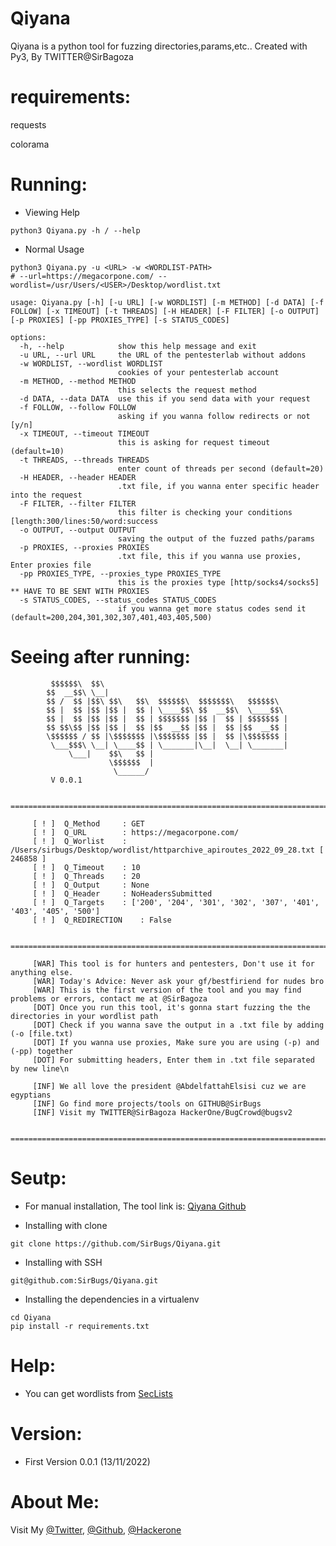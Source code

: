 # Qiyana
Qiyana is a python tool for fuzzing directories,params,etc..
Created with Py3, By TWITTER@SirBagoza

# requirements:
requests

colorama

# Running:
* Viewing Help
```
python3 Qiyana.py -h / --help
```
* Normal Usage
```
python3 Qiyana.py -u <URL> -w <WORDLIST-PATH>
# --url=https://megacorpone.com/ --wordlist=/usr/Users/<USER>/Desktop/wordlist.txt
```
```
usage: Qiyana.py [-h] [-u URL] [-w WORDLIST] [-m METHOD] [-d DATA] [-f FOLLOW] [-x TIMEOUT] [-t THREADS] [-H HEADER] [-F FILTER] [-o OUTPUT] [-p PROXIES] [-pp PROXIES_TYPE] [-s STATUS_CODES]

options:
  -h, --help            show this help message and exit
  -u URL, --url URL     the URL of the pentesterlab without addons
  -w WORDLIST, --wordlist WORDLIST
                        cookies of your pentesterlab account
  -m METHOD, --method METHOD
                        this selects the request method
  -d DATA, --data DATA  use this if you send data with your request
  -f FOLLOW, --follow FOLLOW
                        asking if you wanna follow redirects or not [y/n]
  -x TIMEOUT, --timeout TIMEOUT
                        this is asking for request timeout (default=10)
  -t THREADS, --threads THREADS
                        enter count of threads per second (default=20)
  -H HEADER, --header HEADER
                        .txt file, if you wanna enter specific header into the request
  -F FILTER, --filter FILTER
                        this filter is checking your conditions [length:300/lines:50/word:success
  -o OUTPUT, --output OUTPUT
                        saving the output of the fuzzed paths/params
  -p PROXIES, --proxies PROXIES
                        .txt file, this if you wanna use proxies, Enter proxies file
  -pp PROXIES_TYPE, --proxies_type PROXIES_TYPE
                        this is the proxies type [http/socks4/socks5] ** HAVE TO BE SENT WITH PROXIES
  -s STATUS_CODES, --status_codes STATUS_CODES
                        if you wanna get more status codes send it (default=200,204,301,302,307,401,403,405,500)
```
# Seeing after running:
```
		 $$$$$$\  $$\                                         
		$$  __$$\ \__|                                        
		$$ /  $$ |$$\ $$\   $$\  $$$$$$\  $$$$$$$\   $$$$$$\  
		$$ |  $$ |$$ |$$ |  $$ | \____$$\ $$  __$$\  \____$$\ 
		$$ |  $$ |$$ |$$ |  $$ | $$$$$$$ |$$ |  $$ | $$$$$$$ |
		$$ $$\$$ |$$ |$$ |  $$ |$$  __$$ |$$ |  $$ |$$  __$$ |
		\$$$$$$ / $$ |\$$$$$$$ |\$$$$$$$ |$$ |  $$ |\$$$$$$$ |
		 \___$$$\ \__| \____$$ | \_______|\__|  \__| \_______|
		     \___|    $$\   $$ |                              
		              \$$$$$$  |                              
		               \______/                               
		 V 0.0.1

	 ====================================================================================================

	 [ ! ] 	Q_Method	 : GET
	 [ ! ] 	Q_URL		 : https://megacorpone.com/
	 [ ! ] 	Q_Worlist	 : /Users/sirbugs/Desktop/wordlist/httparchive_apiroutes_2022_09_28.txt [ 246858 ]
	 [ ! ] 	Q_Timeout	 : 10
	 [ ! ] 	Q_Threads	 : 20
	 [ ! ] 	Q_Output	 : None
	 [ ! ] 	Q_Header	 : NoHeadersSubmitted
	 [ ! ] 	Q_Targets	 : ['200', '204', '301', '302', '307', '401', '403', '405', '500']
	 [ ! ] 	Q_REDIRECTION	 : False

	 ====================================================================================================

	 [WAR] This tool is for hunters and pentesters, Don't use it for anything else.
	 [WAR] Today's Advice: Never ask your gf/bestfiriend for nudes bro
	 [WAR] This is the first version of the tool and you may find problems or errors, contact me at @SirBagoza
	 [DOT] Once you run this tool, it's gonna start fuzzing the the directories in your wordlist path
	 [DOT] Check if you wanna save the output in a .txt file by adding (-o [file.txt)
	 [DOT] If you wanna use proxies, Make sure you are using (-p) and (-pp) together
	 [DOT] For submitting headers, Enter them in .txt file separated by new line\n

	 [INF] We all love the president @AbdelfattahElsisi cuz we are egyptians
	 [INF] Go find more projects/tools on GITHUB@SirBugs
	 [INF] Visit my TWITTER@SirBagoza HackerOne/BugCrowd@bugsv2 

	 ====================================================================================================
```
# Seutp:
* For manual installation, The tool link is: [Qiyana Github](https://github.com/SirBugs/Qiyana/)

* Installing with clone
```
git clone https://github.com/SirBugs/Qiyana.git
```
* Installing with SSH
```
git@github.com:SirBugs/Qiyana.git
```
* Installing the dependencies in a virtualenv
```
cd Qiyana
pip install -r requirements.txt
```

# Help:
* You can get wordlists from [SecLists](https://github.com/danielmiessler/SecLists)

# Version:
* First Version 0.0.1 (13/11/2022)

# About Me:
Visit My [@Twitter](https://twitter.com/SirBagoza), [@Github](https://github.com/SirBugs), [@Hackerone](https://hackerone.com/bugsv2?type=user)
